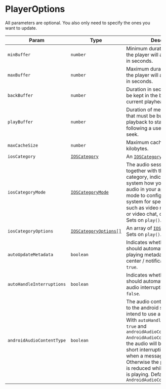 # PlayerOptions

All parameters are optional. You also only need to specify the ones you want to update.

| Param | Type | Description | Android | iOS |
|-------|------|-------------|---------|-----|
| `minBuffer` | `number` | Minimum duration of media that the player will attempt to buffer in seconds. | ✅ | ✅ |
| `maxBuffer` | `number` | Maximum duration of media that the player will attempt to buffer in seconds. | ✅ | ❌ |
| `backBuffer` | `number` | Duration in seconds that should be kept in the buffer behind the current playhead time. | ✅ | ❌ |
| `playBuffer` | `number` | Duration of media in seconds that must be buffered for playback to start or resume following a user action such as a seek. | ✅ | ❌ |
| `maxCacheSize` | `number` | Maximum cache size in kilobytes. | ✅ | ❌ |
| `iosCategory` | [`IOSCategory`](../constants/ios-category.md) | An [`IOSCategory`](../constants/ios-category.md). Sets on `play()`. | ❌ | ✅  |
| `iosCategoryMode` | [`IOSCategoryMode`](../constants/ios-category-mode.md) | The audio session mode, together with the audio session category, indicates to the system how you intend to use audio in your app. You can use a mode to configure the audio system for specific use cases such as video recording, voice or video chat, or audio analysis. Sets on `play()`. | ❌ | ✅  |
| `iosCategoryOptions` | [`IOSCategoryOptions[]`](../constants/ios-category-options.md) | An array of [`IOSCategoryOptions`](../constants/ios-category-options.md). Sets on `play()`. | ❌ | ✅  |
| `autoUpdateMetadata` | `boolean` | Indicates whether the player should automatically update now playing metadata data in control center / notification. Defaults to `true`. | ✅ | ✅ |
| `autoHandleInterruptions` | `boolean` | Indicates whether the player should automatically handle audio interruptions. Defaults to `false`. | ✅ | ✅ |
| `androidAudioContentType` | `boolean` | The audio content type indicates to the android system how you intend to use audio in your app. With `autoHandleInterruptions: true` and `androidAudioContentType: AndroidAudioContentType.Speech`, the audio will be paused during short interruptions, such as when a message arrives. Otherwise the playback volume is reduced while the notification is playing. Defaults to `AndroidAudioContentType.Music` | ✅ | ❌ |
